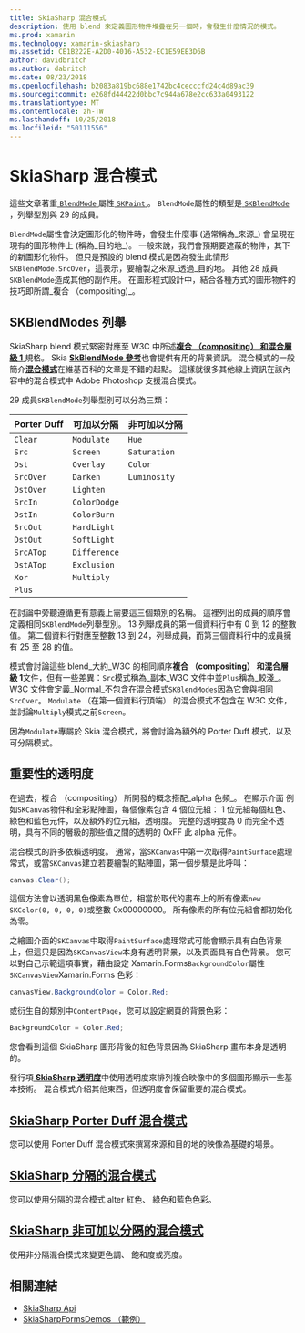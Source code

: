 ```yaml
---
title: SkiaSharp 混合模式
description: 使用 blend 來定義圖形物件堆疊在另一個時，會發生什麼情況的模式。
ms.prod: xamarin
ms.technology: xamarin-skiasharp
ms.assetid: CE1B222E-A2D0-4016-A532-EC1E59EE3D6B
author: davidbritch
ms.author: dabritch
ms.date: 08/23/2018
ms.openlocfilehash: b2083a819bc688e1742bc4cecccfd24c4d89ac39
ms.sourcegitcommit: e268fd44422d0bbc7c944a678e2cc633a0493122
ms.translationtype: MT
ms.contentlocale: zh-TW
ms.lasthandoff: 10/25/2018
ms.locfileid: "50111556"
---
```

# <a name="skiasharp-blend-modes"></a>SkiaSharp 混合模式

這些文章著重[ `BlendMode` ](xref:SkiaSharp.SKPaint.BlendMode)屬性[ `SKPaint` ](xref:SkiaSharp.SKPaint)。 `BlendMode`屬性的類型是[ `SKBlendMode` ](xref:SkiaSharp.SKBlendMode)，列舉型別與 29 的成員。

`BlendMode`屬性會決定圖形化的物件時，會發生什麼事 (通常稱為_來源_) 會呈現在現有的圖形物件上 (稱為_目的地_)。 一般來說，我們會預期要遮蔽的物件，其下的新圖形化物件。 但只是預設的 blend 模式是因為發生此情形`SKBlendMode.SrcOver`，這表示，要繪製之來源_透過_目的地。 其他 28 成員`SKBlendMode`造成其他的副作用。 在圖形程式設計中，結合各種方式的圖形物件的技巧即所謂_複合 （compositing)_。

## <a name="the-skblendmodes-enumeration"></a>SKBlendModes 列舉

SkiaSharp blend 模式緊密對應至 W3C 中所述[**複合 （compositing） 和混合層級 1** ](https://www.w3.org/TR/compositing-1/)規格。 Skia [ **SkBlendMode 參考**](https://skia.org/user/api/SkBlendMode_Reference)也會提供有用的背景資訊。 混合模式的一般簡介[**混合模式**](https://en.wikipedia.org/wiki/Blend_modes)在維基百科的文章是不錯的起點。 這樣就很多其他線上資訊在該內容中的混合模式中 Adobe Photoshop 支援混合模式。

29 成員`SKBlendMode`列舉型別可以分為三類：

| Porter Duff | 可加以分隔    | 非可加以分隔 |
| ----------- | ------------ | ------------- |
| `Clear`     | `Modulate`   | `Hue`         |
| `Src`       | `Screen`     | `Saturation`  |
| `Dst`       | `Overlay`    | `Color`       |
| `SrcOver`   | `Darken`     | `Luminosity`  |
| `DstOver`   | `Lighten`    |               |
| `SrcIn`     | `ColorDodge` |               |
| `DstIn`     | `ColorBurn`  |               |
| `SrcOut`    | `HardLight`  |               |
| `DstOut`    | `SoftLight`  |               |
| `SrcATop`   | `Difference` |               |
| `DstATop`   | `Exclusion`  |               |
| `Xor`       | `Multiply`   |               |
| `Plus`      |              |               |

在討論中旁聽遵循更有意義上需要這三個類別的名稱。 這裡列出的成員的順序會定義相同`SKBlendMode`列舉型別。 13 列舉成員的第一個資料行中有 0 到 12 的整數值。 第二個資料行對應至整數 13 到 24，列舉成員，而第三個資料行中的成員擁有 25 至 28 的值。

模式會討論這些 blend_大約_W3C 的相同順序**複合 （compositing） 和混合層級 1**文件，但有一些差異：`Src`模式稱為_副本_W3C 文件中並`Plus`稱為_較淺_。 W3C 文件會定義_Normal_不包含在混合模式`SKBlendModes`因為它會與相同`SrcOver`。 `Modulate` （在第一個資料行頂端） 的混合模式不包含在 W3C 文件，並討論`Multiply`模式之前`Screen`。

因為`Modulate`專屬於 Skia 混合模式，將會討論為額外的 Porter Duff 模式，以及可分隔模式。

## <a name="the-importance-of-transparency"></a>重要性的透明度

在過去，複合 （compositing） 所開發的概念搭配_alpha 色頻_。 在顯示介面 例如`SKCanvas`物件和全彩點陣圖，每個像素包含 4 個位元組： 1 位元組每個紅色、 綠色和藍色元件，以及額外的位元組，透明度。 完整的透明度為 0 而完全不透明，具有不同的層級的那些值之間的透明的 0xFF 此 alpha 元件。

混合模式的許多依賴透明度。 通常，當`SKCanvas`中第一次取得`PaintSurface`處理常式，或當`SKCanvas`建立若要繪製的點陣圖，第一個步驟是此呼叫：

```csharp
canvas.Clear();
```

這個方法會以透明黑色像素為單位，相當於取代的畫布上的所有像素`new SKColor(0, 0, 0, 0)`或整數 0x00000000。 所有像素的所有位元組會都初始化為零。

之繪圖介面的`SKCanvas`中取得`PaintSurface`處理常式可能會顯示具有白色背景上，但這只是因為`SKCanvasView`本身有透明背景，以及頁面具有白色背景。 您可以對自己示範這項事實，藉由設定 Xamarin.Forms`BackgroundColor`屬性`SKCanvasView`Xamarin.Forms 色彩：

```csharp
canvasView.BackgroundColor = Color.Red;
```

或衍生自的類別中`ContentPage`，您可以設定網頁的背景色彩：

```csharp
BackgroundColor = Color.Red;
```

您會看到這個 SkiaSharp 圖形背後的紅色背景因為 SkiaSharp 畫布本身是透明的。

發行項[ **SkiaSharp 透明度**](../../basics/transparency.md)中使用透明度來排列複合映像中的多個圖形顯示一些基本技術。 混合模式介紹其他東西，但透明度會保留重要的混合模式。 

## <a name="skiasharp-porter-duff-blend-modesporter-duffmd"></a>[SkiaSharp Porter Duff 混合模式](porter-duff.md)

您可以使用 Porter Duff 混合模式來撰寫來源和目的地的映像為基礎的場景。

## <a name="skiasharp-separable-blend-modesseparablemd"></a>[SkiaSharp 分隔的混合模式](separable.md)

您可以使用分隔的混合模式 alter 紅色、 綠色和藍色色彩。

## <a name="skiasharp-non-separable-blend-modesnon-separablemd"></a>[SkiaSharp 非可加以分隔的混合模式](non-separable.md)

使用非分隔混合模式來變更色調、 飽和度或亮度。

## <a name="related-links"></a>相關連結

- [SkiaSharp Api](https://docs.microsoft.com/dotnet/api/skiasharp)
- [SkiaSharpFormsDemos （範例）](https://developer.xamarin.com/samples/xamarin-forms/SkiaSharpForms/Demos/)